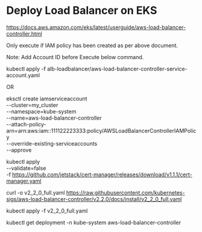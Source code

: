 # Deploy Load Balancer on EKS

https://docs.aws.amazon.com/eks/latest/userguide/aws-load-balancer-controller.html

Only execute if IAM policy has been created as per above document.

Note: Add Account ID before Execute below command.

kubectl apply -f alb-loadbalancer/aws-load-balancer-controller-service-account.yaml

OR 

eksctl create iamserviceaccount \
  --cluster=my_cluster \
  --namespace=kube-system \
  --name=aws-load-balancer-controller \
  --attach-policy-arn=arn:aws:iam::111122223333:policy/AWSLoadBalancerControllerIAMPolicy \
  --override-existing-serviceaccounts \
  --approve      




kubectl apply \
    --validate=false \
    -f https://github.com/jetstack/cert-manager/releases/download/v1.1.1/cert-manager.yaml
    
curl -o v2_2_0_full.yaml https://raw.githubusercontent.com/kubernetes-sigs/aws-load-balancer-controller/v2.2.0/docs/install/v2_2_0_full.yaml

kubectl apply -f v2_2_0_full.yaml

kubectl get deployment -n kube-system aws-load-balancer-controller
